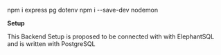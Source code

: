 npm i express pg dotenv
npm i --save-dev nodemon

**Setup**

This Backend Setup is proposed to be connected with with ElephantSQL and is written with PostgreSQL
